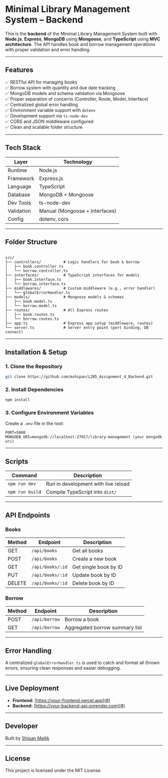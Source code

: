 # Minimal Library Management System – Backend

This is the **backend** of the Minimal Library Management System built with **Node.js**, **Express**, **MongoDB** using **Mongoose**, and **TypeScript** using **MVC architecture**. The API handles book and borrow management operations with proper validation and error handling.

---

## Features

✅ RESTful API for managing books  
✅ Borrow system with quantity and due date tracking  
✅ MongoDB models and schema validation via Mongoose  
✅ Proper separation of concerns (Controller, Route, Model, Interface)  
✅ Centralized global error handling  
✅ Environment variable support with `dotenv`  
✅ Development support via `ts-node-dev`  
✅ CORS and JSON middleware configured  
✅ Clean and scalable folder structure

---

## Tech Stack

| Layer      | Technology                     |
| ---------- | ------------------------------ |
| Runtime    | Node.js                        |
| Framework  | Express.js                     |
| Language   | TypeScript                     |
| Database   | MongoDB + Mongoose             |
| Dev Tools  | ts-node-dev                    |
| Validation | Manual (Mongoose + Interfaces) |
| Config     | dotenv, cors                   |

---

## Folder Structure

```

src/
├── controllers/          # Logic handlers for book & borrow
│   ├── book.controller.ts
│   └── borrow.controller.ts
├── interfaces/           # TypeScript interfaces for models
│   ├── book.interface.ts
│   └── borrow.interface.ts
├── middlewares/          # Custom middleware (e.g., error handler)
│   └── globalErrorHandler.ts
├── models/               # Mongoose models & schemas
│   ├── book.model.ts
│   └── borrow.model.ts
├── routes/               # All Express routes
│   ├── book.routes.ts
│   └── borrow.routes.ts
├── app.ts                # Express app setup (middleware, routes)
└── server.ts             # Server entry point (port binding, DB connect)

```

---

## Installation & Setup

### 1. Clone the Repository

```bash
git clone https://github.com/mshipan/L2B5_Assignment_4_Backend.git
```

### 2. Install Dependencies

```bash
npm install
```

### 3. Configure Environment Variables

Create a `.env` file in the root:

```env
PORT=5000
MONGODB_URI=mongodb://localhost:27017/library-management (your mongodb uri)
```

---

## Scripts

| Command         | Description                         |
| --------------- | ----------------------------------- |
| `npm run dev`   | Run in development with live reload |
| `npm run build` | Compile TypeScript into `dist/`     |

---

## API Endpoints

### Books

| Method | Endpoint         | Description           |
| ------ | ---------------- | --------------------- |
| GET    | `/api/books`     | Get all books         |
| POST   | `/api/books`     | Create a new book     |
| GET    | `/api/books/:id` | Get single book by ID |
| PUT    | `/api/books/:id` | Update book by ID     |
| DELETE | `/api/books/:id` | Delete book by ID     |

### Borrow

| Method | Endpoint      | Description                    |
| ------ | ------------- | ------------------------------ |
| POST   | `/api/borrow` | Borrow a book                  |
| GET    | `/api/borrow` | Aggregated borrow summary list |

---

## Error Handling

A centralized `globalErrorHandler.ts` is used to catch and format all thrown errors, ensuring clean responses and easier debugging.

---

## Live Deployment

- **Frontend:** [https://your-frontend.vercel.app](#)
- **Backend:** [https://your-backend-api.onrender.com](#)

---

## Developer

Built by [Shipan Mallik](https://github.com/mshipan)

---

## License

This project is licensed under the MIT License.
